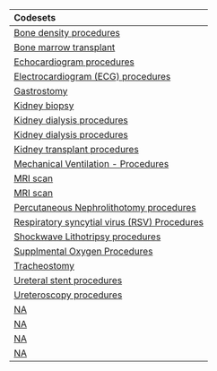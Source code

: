 |Codesets                                     |
|:--------------------------------------------|
|[Bone density procedures](https://pedsnet.github.io/Variable-Dictionary/pages/procedures/px_bone_density_md_page.html)|
|[Bone marrow transplant](https://pedsnet.github.io/Variable-Dictionary/pages/procedures/px_bmt_md_page.html)|
|[Echocardiogram procedures](https://pedsnet.github.io/Variable-Dictionary/pages/procedures/px_echo_md_page.html)|
|[Electrocardiogram (ECG) procedures](https://pedsnet.github.io/Variable-Dictionary/pages/procedures/px_ecg_md_page.html)|
|[Gastrostomy](https://pedsnet.github.io/Variable-Dictionary/pages/procedures/px_gastrostomy_md_page.html)|
|[Kidney biopsy](https://pedsnet.github.io/Variable-Dictionary/pages/procedures/px_kidney_biopsy_md_page.html)|
|[Kidney dialysis procedures](https://pedsnet.github.io/Variable-Dictionary/pages/procedures/px_kidney_dialysis_md_page.html)|
|[Kidney dialysis procedures](https://pedsnet.github.io/Variable-Dictionary/pages/procedures/px_kidney_dialysis_md_page.html)|
|[Kidney transplant procedures](https://pedsnet.github.io/Variable-Dictionary/pages/procedures/px_kidney_transplant_md_page.html)|
|[Mechanical Ventilation - Procedures](https://pedsnet.github.io/Variable-Dictionary/pages/procedures/px_mech_vent_md_page.html)|
|[MRI scan](https://pedsnet.github.io/Variable-Dictionary/pages/procedures/mri_procedures_md_page.html)|
|[MRI scan](https://pedsnet.github.io/Variable-Dictionary/pages/procedures/px_mri_md_page.html)|
|[Percutaneous Nephrolithotomy procedures](https://pedsnet.github.io/Variable-Dictionary/pages/procedures/px_pcnl_md_page.html)|
|[Respiratory syncytial virus (RSV) Procedures](https://pedsnet.github.io/Variable-Dictionary/pages/procedures/px_rsv_md_page.html)|
|[Shockwave Lithotripsy procedures](https://pedsnet.github.io/Variable-Dictionary/pages/procedures/px_swl_md_page.html)|
|[Supplmental Oxygen Procedures](https://pedsnet.github.io/Variable-Dictionary/pages/procedures/px_ox_md_page.html)|
|[Tracheostomy](https://pedsnet.github.io/Variable-Dictionary/pages/procedures/tracheostomy_md_page.html)|
|[Ureteral stent procedures](https://pedsnet.github.io/Variable-Dictionary/pages/procedures/px_ureteral_stent_md_page.html)|
|[Ureteroscopy procedures](https://pedsnet.github.io/Variable-Dictionary/pages/procedures/px_urs_md_page.html)|
|[NA](https://pedsnet.github.io/Variable-Dictionary/pages/procedures/NA_md_page.html)|
|[NA](https://pedsnet.github.io/Variable-Dictionary/pages/procedures/NA_md_page.html)|
|[NA](https://pedsnet.github.io/Variable-Dictionary/pages/procedures/NA_md_page.html)|
|[NA](https://pedsnet.github.io/Variable-Dictionary/pages/procedures/NA_md_page.html)|
